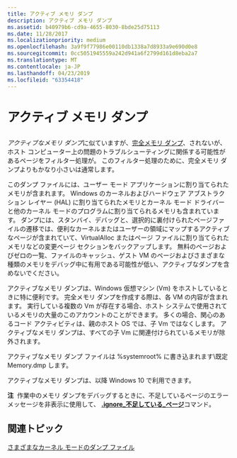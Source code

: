 ```yaml
---
title: アクティブ メモリ ダンプ
description: アクティブ メモリ ダンプ
ms.assetid: b40979b6-cd9a-4655-8030-8bde25d75113
ms.date: 11/28/2017
ms.localizationpriority: medium
ms.openlocfilehash: 3a9f9f77986e00110db1338a7d8933a9e690d0e8
ms.sourcegitcommit: 0cc5051945559a242d941a6f2799d161d8eba2a7
ms.translationtype: MT
ms.contentlocale: ja-JP
ms.lasthandoff: 04/23/2019
ms.locfileid: "63354418"
---
```

# <a name="active-memory-dump"></a>アクティブ メモリ ダンプ


## <span id="ddk_kernel_memory_dump_dbg"></span><span id="DDK_KERNEL_MEMORY_DUMP_DBG"></span>


*アクティブなメモリ ダンプ*に似ていますが、[完全メモリ ダンプ](complete-memory-dump.md)、されないが、ホスト コンピューター上の問題のトラブルシューティングに関係する可能性があるページをフィルター処理が。 このフィルター処理のために、完全メモリ ダンプよりもかなり小さいは通常します。 

このダンプ ファイルには、ユーザー モード アプリケーションに割り当てられたメモリが含まれます。 Windows のカーネルおよびハードウェア アブストラクション レイヤー (HAL) に割り当てられたメモリとカーネル モード ドライバーと他のカーネル モードのプログラムに割り当てられるメモリも含まれています。 ダンプには、スタンバイ、デバッグと、選択的に裏付けられたページファイルの遷移では、便利なカーネルまたはユーザーの領域にマップするアクティブなページが含まれていて、VirtualAlloc またはページ ファイルに割り当てられたメモリなどの変更ページ セクションをバックアップします。 無料のページおよびゼロの一覧、ファイルのキャッシュ、ゲスト VM のページおよびさまざまな種類のメモリをデバッグ中に有用である可能性が低い、アクティブなダンプを含めないでください。 

アクティブなメモリ ダンプは、Windows 仮想マシン (Vm) をホストしているときに特に便利です。 完全メモリ ダンプを作成する際は、各 VM の内容が含まれます。 実行している複数の Vm が存在する場合、ホスト システムで使用されているメモリの大量のこのアカウントのことができます。 多くの場合、関心のあるコード アクティビティは、親のホスト OS では、子 Vm ではなくします。 アクティブなメモリ ダンプは、すべての子 Vm に関連付けられているメモリが除外されます。 

アクティブなメモリ ダンプ ファイルは %systemroot% に書き込まれます\\既定 Memory.dmp します。

アクティブなメモリ ダンプは、以降 Windows 10 で利用できます。

**注**  作業中のメモリ ダンプをデバッグするときに、不足しているページのエラー メッセージを非表示に使用して、 [ **.ignore\_不足している\_ページ**](-ignore-missing-pages--suppress-missing-page-errors-.md)コマンド。

 

## <a name="span-idrelatedtopicsspanrelated-topics"></a><span id="related_topics"></span>関連トピック


[さまざまなカーネル モードのダンプ ファイル](varieties-of-kernel-mode-dump-files.md)

 

 






